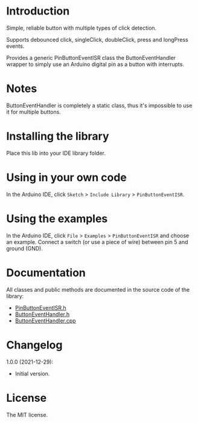 # Introduction

Simple, reliable button with multiple types of click detection.

Supports debounced click, singleClick, doubleClick, press and longPress events.

Provides a generic PinButtonEventISR class the ButtonEventHandler wrapper to simply use an Arduino digital pin as a button with interrupts.

# Notes
 ButtonEventHandler is completely a static class, thus it's impossible to use it for multiple buttons.
 
# Installing the library

Place this lib into your IDE library folder.

# Using in your own code

In the Arduino IDE, click `Sketch` > `Include Library` > `PinButtonEventISR`.

# Using the examples

In the Arduino IDE, click `File` > `Examples` > `PinButtonEventISR` and choose an example.
Connect a switch (or use a piece of wire) between pin 5 and ground (GND).

# Documentation

All classes and public methods are documented in the source code of the library:
* [PinButtonEventISR.h]()
* [ButtonEventHandler.h]()
* [ButtonEventHandler.cpp]()

# Changelog

1.0.0 (2021-12-29):
- Initial version.

# License

The MIT license.
